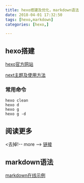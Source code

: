 ```yaml
---
title: hexo搭建及优化，markdown语法
date: 2018-04-01 17:32:50
tags: [hexo,markdown]
categories: [hexo,]

---
```

## hexo搭建
[hexo官方网站](https://hexo.io/zh-cn/index.html)

[next主题及使用方法](http://theme-next.iissnan.com/getting-started.html)
<!-- more -->
### 常用命令  
```shell 
hexo clean
hexo d
hexo g
hexo g -d
```

## 阅读更多
<去掉!-- more --> 
[链接](https://www.jianshu.com/p/78c218f9d1e7)

## markdown语法
 [markdown在线示例](https://www.zybuluo.com/mdeditor)